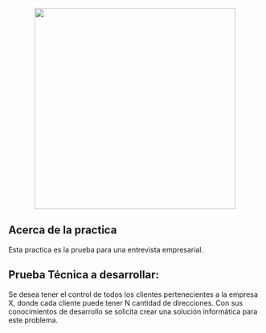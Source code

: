 <p align="center"><a href="https://www.oriontek.do/" target="_blank"><img src="https://static.wixstatic.com/media/80c9c9_859bcbe1e66341788b32d35f1432b2f2~mv2.png/v1/fill/w_255,h_60,al_c,q_85,usm_0.66_1.00_0.01/80c9c9_859bcbe1e66341788b32d35f1432b2f2~mv2.webp" width="400"></a></p>



## Acerca de la practica

Esta practica es la prueba para una entrevista empresarial.


## Prueba Técnica a desarrollar:

Se desea tener el control de todos los clientes pertenecientes a la empresa X, donde cada cliente puede tener N cantidad de direcciones. Con sus conocimientos de desarrollo se solicita crear una solución informática para este problema.

